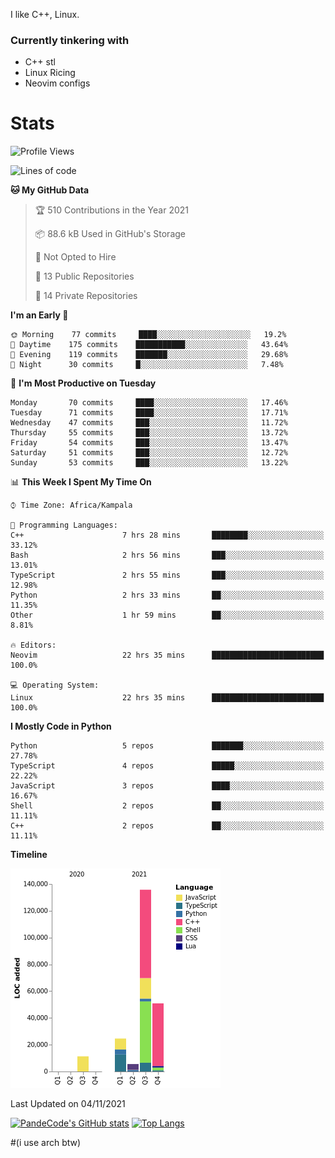 I like C++, Linux.
### Currently tinkering with
 - C++ stl
 - Linux Ricing
 - Neovim configs

# Stats
<!--START_SECTION:waka-->
![Profile Views](http://img.shields.io/badge/Profile%20Views-8-blue)

![Lines of code](https://img.shields.io/badge/From%20Hello%20World%20I%27ve%20Written-228090%20lines%20of%20code-blue)

**🐱 My GitHub Data** 

> 🏆 510 Contributions in the Year 2021
 > 
> 📦 88.6 kB Used in GitHub's Storage 
 > 
> 🚫 Not Opted to Hire
 > 
> 📜 13 Public Repositories 
 > 
> 🔑 14 Private Repositories  
 > 
**I'm an Early 🐤** 

```text
🌞 Morning    77 commits     ████░░░░░░░░░░░░░░░░░░░░░   19.2% 
🌆 Daytime    175 commits    ███████████░░░░░░░░░░░░░░   43.64% 
🌃 Evening    119 commits    ███████░░░░░░░░░░░░░░░░░░   29.68% 
🌙 Night      30 commits     █░░░░░░░░░░░░░░░░░░░░░░░░   7.48%

```
📅 **I'm Most Productive on Tuesday** 

```text
Monday       70 commits     ████░░░░░░░░░░░░░░░░░░░░░   17.46% 
Tuesday      71 commits     ████░░░░░░░░░░░░░░░░░░░░░   17.71% 
Wednesday    47 commits     ███░░░░░░░░░░░░░░░░░░░░░░   11.72% 
Thursday     55 commits     ███░░░░░░░░░░░░░░░░░░░░░░   13.72% 
Friday       54 commits     ███░░░░░░░░░░░░░░░░░░░░░░   13.47% 
Saturday     51 commits     ███░░░░░░░░░░░░░░░░░░░░░░   12.72% 
Sunday       53 commits     ███░░░░░░░░░░░░░░░░░░░░░░   13.22%

```


📊 **This Week I Spent My Time On** 

```text
⌚︎ Time Zone: Africa/Kampala

💬 Programming Languages: 
C++                      7 hrs 28 mins       ████████░░░░░░░░░░░░░░░░░   33.12% 
Bash                     2 hrs 56 mins       ███░░░░░░░░░░░░░░░░░░░░░░   13.01% 
TypeScript               2 hrs 55 mins       ███░░░░░░░░░░░░░░░░░░░░░░   12.98% 
Python                   2 hrs 33 mins       ██░░░░░░░░░░░░░░░░░░░░░░░   11.35% 
Other                    1 hr 59 mins        ██░░░░░░░░░░░░░░░░░░░░░░░   8.81%

🔥 Editors: 
Neovim                   22 hrs 35 mins      █████████████████████████   100.0%

💻 Operating System: 
Linux                    22 hrs 35 mins      █████████████████████████   100.0%

```

**I Mostly Code in Python** 

```text
Python                   5 repos             ███████░░░░░░░░░░░░░░░░░░   27.78% 
TypeScript               4 repos             █████░░░░░░░░░░░░░░░░░░░░   22.22% 
JavaScript               3 repos             ████░░░░░░░░░░░░░░░░░░░░░   16.67% 
Shell                    2 repos             ██░░░░░░░░░░░░░░░░░░░░░░░   11.11% 
C++                      2 repos             ██░░░░░░░░░░░░░░░░░░░░░░░   11.11%

```


**Timeline**

![Chart not found](https://raw.githubusercontent.com/PandeCode/PandeCode/main/charts/bar_graph.png) 


 Last Updated on 04/11/2021
<!--END_SECTION:waka-->
[![PandeCode's GitHub stats](https://github-readme-stats.vercel.app/api?username=PandeCode&theme=dracula&hide_border=true&show_icons=true)](https://github.com/anuraghazra/github-readme-stats)
[![Top Langs](https://github-readme-stats.vercel.app/api/top-langs/?username=PandeCode&layout=compact&theme=dracula&hide_border=true)](https://github.com/anuraghazra/github-readme-stats)


#(i use arch btw)
